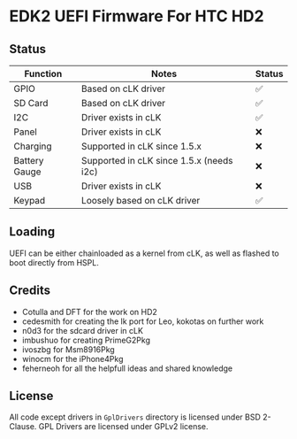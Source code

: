 # EDK2 UEFI Firmware For HTC HD2

## Status 

| Function      | Notes                                   | Status |
|---------------|-----------------------------------------|--------|
| GPIO          | Based on cLK driver                     |   ✅   |
| SD Card       | Based on cLK driver                     |   ✅   |
| I2C           | Driver exists in cLK                    |   ✅   |
| Panel         | Driver exists in cLK                    |   ❌   |
| Charging      | Supported in cLK since 1.5.x            |   ❌   |
| Battery Gauge | Supported in cLK since 1.5.x (needs i2c)|   ❌   |
| USB           | Driver exists in cLK                    |   ❌   |
| Keypad        | Loosely based on cLK driver             |   ✅   |

## Loading
UEFI can be either chainloaded as a kernel from cLK, as well as flashed to boot directly from HSPL.

## Credits
 - Cotulla and DFT for the work on HD2
 - cedesmith for creating the lk port for Leo, kokotas on further work
 - n0d3 for the sdcard driver in cLK
 - imbushuo for creating PrimeG2Pkg
 - ivoszbg for Msm8916Pkg
 - winocm for the iPhone4Pkg
 - feherneoh for all the helpfull ideas and shared knowledge

## License
All code except drivers in `GplDrivers` directory is licensed under BSD 2-Clause. 
GPL Drivers are licensed under GPLv2 license.
